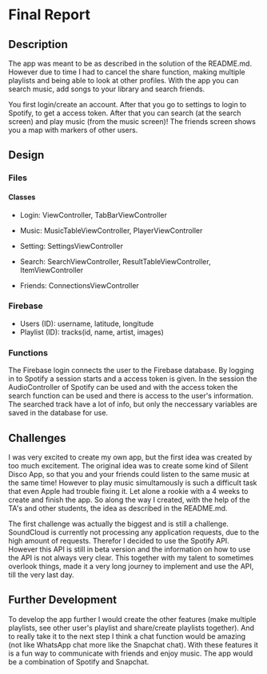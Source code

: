 # Final Report

## Description

The app was meant to be as described in the solution of the README.md. However due to time I had to cancel the share function, making 
multiple playlists and being able to look at other profiles. With the app you can search music, add songs to your library and search 
friends. 

You first login/create an account. After that you go to settings to login to Spotify, to get a access token. After that you can search (at
the search screen) and play music (from the music screen)! The friends screen shows you a map with markers of other users. 

## Design

### Files

#### Classes
- Login: ViewController, TabBarViewController

- Music: MusicTableViewController, PlayerViewController

- Setting: SettingsViewController

- Search: SearchViewController, ResultTableViewController, ItemViewController

- Friends: ConnectionsViewController

### Firebase
- Users (ID): username, latitude, longitude
- Playlist (ID): tracks(id, name, artist, images)

### Functions

The Firebase login connects the user to the Firebase database. By logging in to Spotify a session starts and a access token is given. In
the session the AudioController of Spotify can be used and with the access token the search function can be used and there is access to 
the user's information. The searched track have a lot of info, but only the neccessary variables are saved in the database for use. 

## Challenges

I was very excited to create my own app, but the first idea was created by too much excitement. The original idea was to create some kind
of Silent Disco App, so that you and your friends could listen to the same music at the same time! However to play music simultamously is
such a difficult task that even Apple had trouble fixing it. Let alone a rookie with a 4 weeks to create and finish the app. So along the 
way I created, with the help of the TA's and other students, the idea as described in the README.md. 

The first challenge was actually the biggest and is still a challenge. SoundCloud is currently not processing any application requests, due to the high amount of requests. Therefor I decided to use the Spotify API. However this API is still in beta version and the information on how to use the API is not always very clear. This together with my talent to sometimes overlook things, made it a very long journey to implement and use the API, till the very last day.

## Further Development 

To develop the app further I would create the other features (make multiple playlists, see other user's playlist and share/create 
playlists together). And to really take it to the next step I think a chat function would be amazing (not like WhatsApp chat more like the 
Snapchat chat). With these features it is a fun way to communicate with friends and enjoy music. The app would be a combination of Spotify 
and Snapchat.


